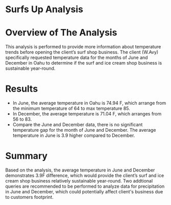 # Surfs Up Analysis
# Overview of The Analysis
This analysis is performed to provide more information about temperature trends before opening the client’s surf shop business. The client (W.Avy) specifically requested temperature data for the months of June and December in Oahu to determine if the surf and ice cream shop business is sustainable year-round.

# Results
* In June, the average temperature in Oahu is 74.94 F, which arrange from the minimum temperature of 64 to max temperature 85.
* In December, the average temperature is 71.04 F, which arranges from 56 to 83. 
* Compare the June and December data, there is no significant temperature gap for the month of June and December. The average temperature in June is 3.9 higher compared to December. 

# Summary
Based on the analysis,  the average temperature in June and December demonstrates 3.9F difference, which would provide the client’s surf and ice cream shop business relatively sustainable year-round. Two addtional queries are recommended to be performed to analyze data for precipitation in June and December, which could potentially affect client's business due to customers footprint. 
